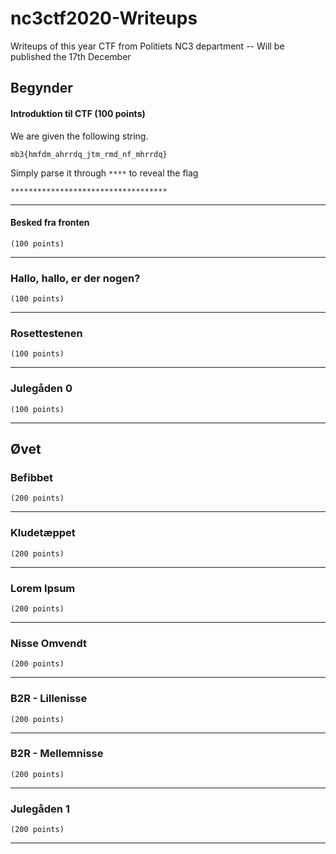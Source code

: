 # nc3ctf2020-Writeups
Writeups of this year CTF from Politiets NC3 department -- Will be published the 17th December


## Begynder

#### Introduktion til CTF **(100 points)**

We are given the following string.

`mb3{hmfdm_ahrrdq_jtm_rmd_nf_mhrrdq}`

Simply parse it through `****` to reveal the flag

`***********************************`

-------

#### Besked fra fronten
``` (100 points) ```

-------

### Hallo, hallo, er der nogen?
``` (100 points) ```

-------

### Rosettestenen
``` (100 points) ```

-------

### Julegåden 0
``` (100 points) ```

-------



## Øvet

### Befibbet
``` (200 points) ```

-------

### Kludetæppet
``` (200 points) ```

-------

### Lorem Ipsum
``` (200 points) ```

-------

### Nisse Omvendt
``` (200 points) ```

-------

### B2R - Lillenisse
``` (200 points) ```

-------

### B2R - Mellemnisse
``` (200 points) ```

-------

### Julegåden 1
``` (200 points) ```

-------

